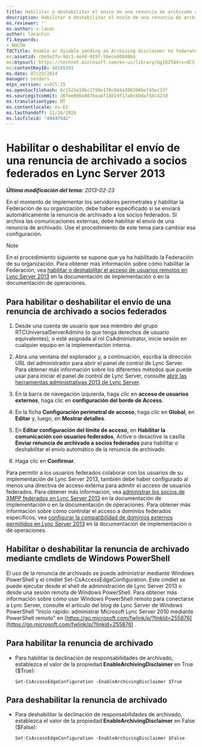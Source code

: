 ```yaml
---
title: Habilitar o deshabilitar el envío de una renuncia de archivado a socios federados
description: Habilitar o deshabilitar el envío de una renuncia de archivado a socios federados.
ms.reviewer: ''
ms.author: v-lanac
author: lanachin
f1.keywords:
- NOCSH
TOCTitle: Enable or disable sending an Archiving disclaimer to federated partners
ms:assetid: c8e9a2fa-9dc1-4e4d-919f-56ece8004864
ms:mtpsurl: https://technet.microsoft.com/en-us/library/Gg182584(v=OCS.15)
ms:contentKeyID: 48185391
ms.date: 07/23/2014
manager: serdars
mtps_version: v=OCS.15
ms.openlocfilehash: 6c1523a19bc2758e170c044a306398bef45ec33f
ms.sourcegitcommit: 36fee89bb887bea4f18b19f17a8c69daf5bc423d
ms.translationtype: MT
ms.contentlocale: es-ES
ms.lasthandoff: 11/26/2020
ms.locfileid: "49437542"
---
```

# <a name="enable-or-disable-sending-an-archiving-disclaimer-to-federated-partners-in-lync-server-2013"></a>Habilitar o deshabilitar el envío de una renuncia de archivado a socios federados en Lync Server 2013

<div data-xmlns="http://www.w3.org/1999/xhtml">

<div class="topic" data-xmlns="http://www.w3.org/1999/xhtml" data-msxsl="urn:schemas-microsoft-com:xslt" data-cs="https://msdn.microsoft.com/">

<div data-asp="https://msdn2.microsoft.com/asp">



</div>

<div id="mainSection">

<div id="mainBody">

<span> </span>

_**Última modificación del tema:** 2013-02-23_

En el momento de implementar los servidores perimetrales y habilitar la Federación de su organización, debe haber especificado si se enviará automáticamente la renuncia de archivado a los socios federados. Si archiva las comunicaciones externas, debe habilitar el envío de una renuncia de archivado. Use el procedimiento de este tema para cambiar esa configuración.

<div>


> [!NOTE]
> En el procedimiento siguiente se supone que ya ha habilitado la Federación de su organización. Para obtener más información sobre cómo habilitar la Federación, vea <A href="lync-server-2013-enable-or-disable-remote-user-access.md">habilitar o deshabilitar el acceso de usuarios remotos en Lync Server 2013</A> en la documentación de implementación o en la documentación de operaciones.



</div>

<div>

## <a name="to-enable-or-disable-sending-of-an-archiving-disclaimer-to-federated-partners"></a>Para habilitar o deshabilitar el envío de una renuncia de archivado a socios federados

1.  Desde una cuenta de usuario que sea miembro del grupo RTCUniversalServerAdmins (o que tenga derechos de usuario equivalentes), o esté asignada al rol CsAdministrator, inicie sesión en cualquier equipo en la implementación interna.

2.  Abra una ventana del explorador y, a continuación, escriba la dirección URL del administrador para abrir el panel de control de Lync Server. Para obtener más información sobre los diferentes métodos que puede usar para iniciar el panel de control de Lync Server, consulte [abrir las herramientas administrativas 2013 de Lync Server](lync-server-2013-open-lync-server-administrative-tools.md).

3.  En la barra de navegación izquierda, haga clic en **acceso de usuarios externos**, haga clic en **configuración del borde de Access**.

4.  En la ficha **Configuración perimetral de acceso**, haga clic en **Global**, en **Editar** y, luego, en **Mostrar detalles**.

5.  En **Editar configuración del límite de acceso**, en **Habilitar la comunicación con usuarios federados**, Active o desactive la casilla **Enviar renuncia de archivado a socios federados** para habilitar o deshabilitar el envío automático de la renuncia de archivado.

6.  Haga clic en **Confirmar**.

Para permitir a los usuarios federados colaborar con los usuarios de su implementación de Lync Server 2013, también debe haber configurado al menos una directiva de acceso externa para admitir el acceso de usuarios federados. Para obtener más información, vea [administrar los socios de XMPP federados en Lync Server 2013](lync-server-2013-manage-xmpp-federated-partners-for-your-organization.md) en la documentación de implementación o en la documentación de operaciones. Para obtener más información sobre cómo controlar el acceso a dominios federados específicos, vea [configurar la compatibilidad de dominios externos permitidos en Lync Server 2013](lync-server-2013-configure-support-for-allowed-external-domains.md) en la documentación de implementación o de operaciones.

</div>

<div>

## <a name="enabling-or-disabling-the-archiving-disclaimer-by-using-windows-powershell-cmdlets"></a>Habilitar o deshabilitar la renuncia de archivado mediante cmdlets de Windows PowerShell

El uso de la renuncia de archivado se puede administrar mediante Windows PowerShell y el cmdlet Set-CsAccessEdgeConfiguration. Este cmdlet se puede ejecutar desde el shell de administración de Lync Server 2013 o desde una sesión remota de Windows PowerShell. Para obtener más información sobre cómo usar Windows PowerShell remoto para conectarse a Lync Server, consulte el artículo del blog de Lync Server de Windows PowerShell "Inicio rápido: administrar Microsoft Lync Server 2010 mediante PowerShell remoto" en [https://go.microsoft.com/fwlink/p/?linkId=255876](https://go.microsoft.com/fwlink/p/?linkid=255876) .

<div>

## <a name="to-enable-the-archiving-disclaimer"></a>Para habilitar la renuncia de archivado

  - Para habilitar la declinación de responsabilidades de archivado, establezca el valor de la propiedad **EnableArchivingDisclaimer** en True ($True):
    
        Set-CsAccessEdgeConfiguration -EnableArchivingDisclaimer $True

</div>

<div>

## <a name="to-disable-the-archiving-disclaimer"></a>Para deshabilitar la renuncia de archivado

  - Para deshabilitar la declinación de responsabilidades de archivado, establezca el valor de la propiedad **EnableArchivingDisclaimer** en False ($False):
    
        Set-CsAccessEdgeConfiguration -EnableArchivingDisclaimer $False

</div>

</div>

</div>

<span> </span>

</div>

</div>

</div>

